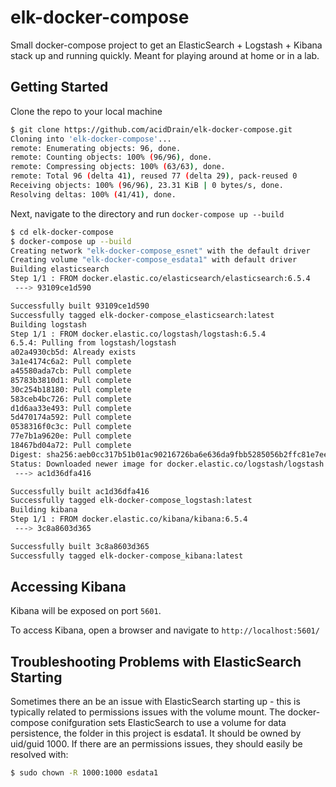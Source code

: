 # elk-docker-compose

Small docker-compose project to get an ElasticSearch + Logstash + Kibana stack up and running quickly. Meant for playing around at home or in a lab.

## Getting Started

Clone the repo to your local machine

```bash
$ git clone https://github.com/acidDrain/elk-docker-compose.git
Cloning into 'elk-docker-compose'...
remote: Enumerating objects: 96, done.
remote: Counting objects: 100% (96/96), done.
remote: Compressing objects: 100% (63/63), done.
remote: Total 96 (delta 41), reused 77 (delta 29), pack-reused 0
Receiving objects: 100% (96/96), 23.31 KiB | 0 bytes/s, done.
Resolving deltas: 100% (41/41), done.
```

Next, navigate to the directory and run `docker-compose up --build`

```bash
$ cd elk-docker-compose
$ docker-compose up --build
Creating network "elk-docker-compose_esnet" with the default driver
Creating volume "elk-docker-compose_esdata1" with default driver
Building elasticsearch
Step 1/1 : FROM docker.elastic.co/elasticsearch/elasticsearch:6.5.4
 ---> 93109ce1d590

Successfully built 93109ce1d590
Successfully tagged elk-docker-compose_elasticsearch:latest
Building logstash
Step 1/1 : FROM docker.elastic.co/logstash/logstash:6.5.4
6.5.4: Pulling from logstash/logstash
a02a4930cb5d: Already exists
3a1e4174c6a2: Pull complete
a45580ada7cb: Pull complete
85783b3810d1: Pull complete
30c254b18180: Pull complete
583ceb4bc726: Pull complete
d1d6aa33e493: Pull complete
5d470174a592: Pull complete
0538316f0c3c: Pull complete
77e7b1a9620e: Pull complete
18467bd04a72: Pull complete
Digest: sha256:aeb0cc317b51b01ac90216726ba6e636da9fbb5285056b2ffc81e7ee0539faf2
Status: Downloaded newer image for docker.elastic.co/logstash/logstash:6.5.4
 ---> ac1d36dfa416

Successfully built ac1d36dfa416
Successfully tagged elk-docker-compose_logstash:latest
Building kibana
Step 1/1 : FROM docker.elastic.co/kibana/kibana:6.5.4
 ---> 3c8a8603d365

Successfully built 3c8a8603d365
Successfully tagged elk-docker-compose_kibana:latest
```

## Accessing Kibana

Kibana will be exposed on port `5601`.

To access Kibana, open a browser and navigate to `http://localhost:5601/`

## Troubleshooting Problems with ElasticSearch Starting

Sometimes there an be an issue with ElasticSearch starting up - this is typically related to permissions issues with the volume mount. The docker-compose conifguration sets ElasticSearch to use a volume for data persistence, the folder in this project is esdata1. It should be owned by uid/guid 1000. If there are an permissions issues, they should easily be resolved with:

```bash
$ sudo chown -R 1000:1000 esdata1

```
